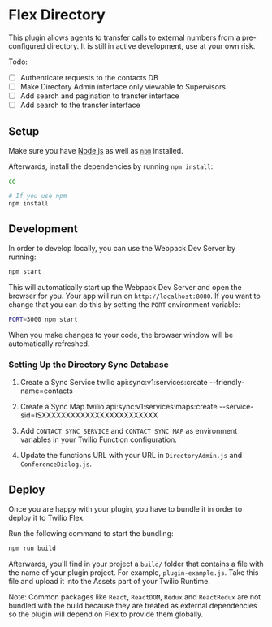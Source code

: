 # Flex Directory

This plugin allows agents to transfer calls to external numbers from a pre-configured directory. It is still in active development, use at your own risk.

Todo:

- [ ] Authenticate requests to the contacts DB
- [ ] Make Directory Admin interface only viewable to Supervisors
- [ ] Add search and pagination to transfer interface
- [ ] Add search to the transfer interface

## Setup

Make sure you have [Node.js](https://nodejs.org) as well as [`npm`](https://npmjs.com) installed.

Afterwards, install the dependencies by running `npm install`:

```bash
cd

# If you use npm
npm install
```

## Development

In order to develop locally, you can use the Webpack Dev Server by running:

```bash
npm start
```

This will automatically start up the Webpack Dev Server and open the browser for you. Your app will run on `http://localhost:8080`. If you want to change that you can do this by setting the `PORT` environment variable:

```bash
PORT=3000 npm start
```

When you make changes to your code, the browser window will be automatically refreshed.

### Setting Up the Directory Sync Database

1. Create a Sync Service
   twilio api:sync:v1:services:create --friendly-name=contacts

1. Create a Sync Map
   twilio api:sync:v1:services:maps:create --service-sid=ISXXXXXXXXXXXXXXXXXXXXXXXX

1. Add `CONTACT_SYNC_SERVICE` and `CONTACT_SYNC_MAP` as environment variables in your Twilio Function configuration.

1. Update the functions URL with your URL in `DirectoryAdmin.js` and `ConferenceDialog.js`.

## Deploy

Once you are happy with your plugin, you have to bundle it in order to deploy it to Twilio Flex.

Run the following command to start the bundling:

```bash
npm run build
```

Afterwards, you'll find in your project a `build/` folder that contains a file with the name of your plugin project. For example, `plugin-example.js`. Take this file and upload it into the Assets part of your Twilio Runtime.

Note: Common packages like `React`, `ReactDOM`, `Redux` and `ReactRedux` are not bundled with the build because they are treated as external dependencies so the plugin will depend on Flex to provide them globally.
